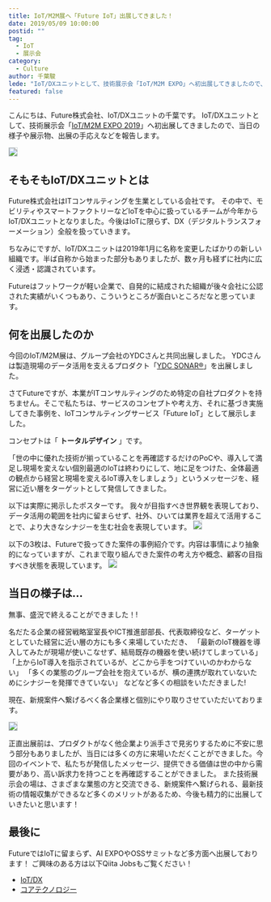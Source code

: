 ```yaml
---
title: IoT/M2M展へ「Future IoT」出展してきました！
date: 2019/05/09 10:00:00
postid: ""
tag:
  - IoT
  - 展示会
category:
  - Culture
author: 千葉駿
lede: "IoT/DXユニットとして、技術展示会「IoT/M2M EXPO」へ初出展してきましたので、当日の様子や展示物、出展の手応えなどを報告します"
featured: false
---
```

こんにちは、Future株式会社、IoT/DXユニットの千葉です。
IoT/DXユニットとして、技術展示会「[IoT/M2M EXPO 2019](https://spring.japan-it.jp/ja-jp/about/iot.html)」へ初出展してきましたので、当日の様子や展示物、出展の手応えなどを報告します。

<img src="/images/20190509/top.jpg" style="border:solid 1px #CFD8DC" loading="lazy">


## そもそもIoT/DXユニットとは
Future株式会社はITコンサルティングを生業としている会社です。
その中で、モビリティやスマートファクトリーなどIoTを中心に扱っているチームが今年からIoT/DXユニットとなりました。今後はIoTに限らず、DX（デジタルトランスフォーメーション）全般を扱っていきます。

ちなみにですが、IoT/DXユニットは2019年1月に名称を変更したばかりの新しい組織です。半ば自称から始まった部分もありましたが、数ヶ月も経ずに社内に広く浸透・認識されています。

Futureはフットワークが軽い企業で、自発的に結成された組織が後々会社に公認された実績がいくつもあり、こういうところが面白いところだなと思っています。


## 何を出展したのか
今回のIoT/M2M展は、グループ会社のYDCさんと共同出展しました。
YDCさんは製造現場のデータ活用を支えるプロダクト「[YDC SONAR®](https://www.ydc.co.jp/service/sonar/ydcsonar.html)」を出展しました。

さてFutureですが、本業がITコンサルティングのため特定の自社プロダクトを持ちません。そこで私たちは、サービスのコンセプトや考え方、それに基づき実施してきた事例を、IoTコンサルティングサービス「Future IoT」として展示しました。

コンセプトは「 **トータルデザイン** 」です。

「世の中に優れた技術が揃っていることを再確認するだけのPoCや、導入して満足し現場を変えない個別最適のIoTは終わりにして、地に足をつけた、全体最適の観点から経営と現場を変えるIoT導入をしましょう」というメッセージを、経営に近い層をターゲットとして発信してきました。

以下は実際に掲示したポスターです。
我々が目指すべき世界観を表現しており、データ活用の範囲を社内に留まらせず、社外、ひいては業界を超えて活用することで、より大きなシナジーを生む社会を表現しています。
<img src="/images/20190509/chirashi1.jpg" style="border:solid 1px #CFD8DC"  class="img-small-size" loading="lazy">


以下の3枚は、Futureで扱ってきた案件の事例紹介です。内容は事情により抽象的になっていますが、これまで取り組んできた案件の考え方や概念、顧客の目指すべき状態を表現しています。
<img src="/images/20190509/chirashi2.png" style="border:solid 1px #CFD8DC" loading="lazy">


## 当日の様子は...
無事、盛況で終えることができました！!

名だたる企業の経営戦略室室長やICT推進部部長、代表取締役など、ターゲットとしていた経営に近い層の方にも多く来場していただき、
「最新のIoT機器を導入してみたが現場が使いこなせず、結局既存の機器を使い続けてしまっている」
「上からIoT導入を指示されているが、どこから手をつけていいのかわからない」
「多くの業態のグループ会社を抱えているが、横の連携が取れていないためにシナジーを発揮できていない」
などなど多くの相談をいただきました!

現在、新規案件へ繋げるべく各企業様と個別にやり取りさせていただいております。

<img src="/images/20190509/desc.jpg" style="border:solid 1px #CFD8DC" loading="lazy">

正直出展前は、プロダクトがなく他企業より派手さで見劣りするために不安に思う部分もありましたが、当日には多くの方に来場いただくことができました。今回のイベントで、私たちが発信したメッセージ、提供できる価値は世の中から需要があり、高い訴求力を持つことを再確認することができました。
また技術展示会の場は、さまざまな業態の方と交流できる、新規案件へ繋げられる、最新技術の情報収集ができるなど多くのメリットがあるため、今後も精力的に出展していきたいと思います！


## 最後に
FutureではIoTに留まらず、AI EXPOやOSSサミットなど多方面へ出展しております！
ご興味のある方は以下Qiita Jobsもご覧ください！

* [IoT/DX](https://jobs.qiita.com/employers/future/development_teams/109)
* [コアテクノロジー](https://jobs.qiita.com/employers/future/development_teams/57)




